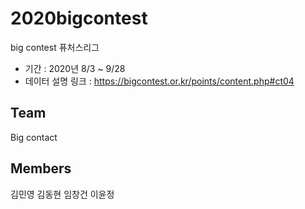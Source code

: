 # 2020bigcontest
big contest 퓨처스리그

- 기간 : 2020년 8/3 ~ 9/28
- 데이터 설명 링크 :  https://bigcontest.or.kr/points/content.php#ct04


## Team
Big contact
## Members
김민영
김동현
임창건
이윤정
